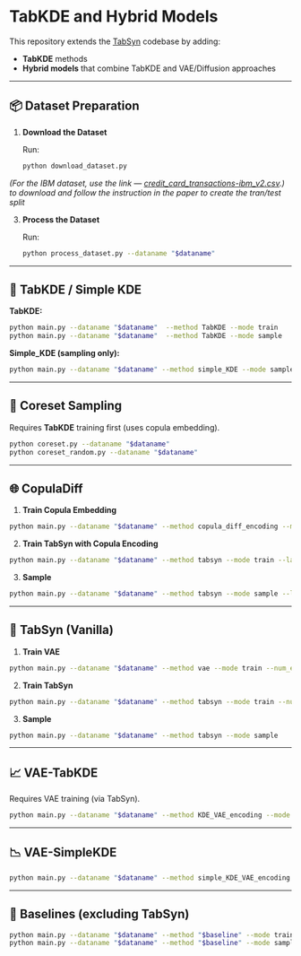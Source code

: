 # TabKDE and Hybrid Models

This repository extends the [TabSyn](https://github.com/amazon-science/tabsyn) codebase by adding:

- **TabKDE** methods
- **Hybrid models** that combine TabKDE and VAE/Diffusion approaches

---

## 📦 Dataset Preparation

1. **Download the Dataset**

   Run:
   ```bash
   python download_dataset.py 
   ```
*(For the IBM dataset, use the link — [credit_card_transactions-ibm_v2.csv](https://www.kaggle.com/code/yichenzhang1226/ibm-credit-card-fraud-detection-eda-random-forest/input?select=credit_card_transactions-ibm_v2.csv).) to download and follow the instruction in the paper to create the tran/test split*


3. **Process the Dataset**

   Run:
   ```bash
   python process_dataset.py --dataname "$dataname"
   ```

---

## 🧱 TabKDE / Simple KDE

**TabKDE:**
```bash
python main.py --dataname "$dataname"  --method TabKDE --mode train
python main.py --dataname "$dataname"  --method TabKDE --mode sample
```

**Simple_KDE (sampling only):**
```bash
python main.py --dataname "$dataname" --method simple_KDE --mode sample
```

---

## 🎯 Coreset Sampling

Requires **TabKDE** training first (uses copula embedding).

```bash
python coreset.py --dataname "$dataname"
python coreset_random.py --dataname "$dataname"
```

---

## 🌐 CopulaDiff

1. **Train Copula Embedding**
```bash
python main.py --dataname "$dataname" --method copula_diff_encoding --mode train
```

2. **Train TabSyn with Copula Encoding**
```bash
python main.py --dataname "$dataname" --method tabsyn --mode train --latent_encoding copula_diff_encoding --num_epochs "$n_epochs"
```

3. **Sample**
```bash
python main.py --dataname "$dataname" --method tabsyn --mode sample --latent_encoding copula_diff_encoding
```

---

## 🔄 TabSyn (Vanilla)

1. **Train VAE**
```bash
python main.py --dataname "$dataname" --method vae --mode train --num_epochs "$n_epochs"
```

2. **Train TabSyn**
```bash
python main.py --dataname "$dataname" --method tabsyn --mode train --num_epochs "$n_epochs"
```

3. **Sample**
```bash
python main.py --dataname "$dataname" --method tabsyn --mode sample
```

---

## 📈 VAE-TabKDE

Requires VAE training (via TabSyn).

```bash
python main.py --dataname "$dataname" --method KDE_VAE_encoding --mode sample
```

---

## 📉 VAE-SimpleKDE

```bash
python main.py --dataname "$dataname" --method simple_KDE_VAE_encoding --mode sample
```

---

## 🧪 Baselines (excluding TabSyn)

```bash
python main.py --dataname "$dataname" --method "$baseline" --mode train
python main.py --dataname "$dataname" --method "$baseline" --mode sample
```




